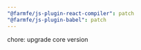 ```yaml
---
"@farmfe/js-plugin-react-compiler": patch
"@farmfe/js-plugin-babel": patch
---
```


chore: upgrade core version
